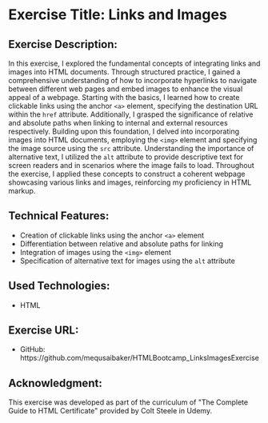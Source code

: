 <h1>Exercise Title: Links and Images</h1>

<h2>Exercise Description:</h2>
<p>In this exercise, I explored the fundamental concepts of integrating links and images into HTML documents. Through structured practice, I gained a comprehensive understanding of how to incorporate hyperlinks to navigate between different web pages and embed images to enhance the visual appeal of a webpage. Starting with the basics, I learned how to create clickable links using the anchor <code>&lt;a&gt;</code> element, specifying the destination URL within the <code>href</code> attribute. Additionally, I grasped the significance of relative and absolute paths when linking to internal and external resources respectively. Building upon this foundation, I delved into incorporating images into HTML documents, employing the <code>&lt;img&gt;</code> element and specifying the image source using the <code>src</code> attribute. Understanding the importance of alternative text, I utilized the <code>alt</code> attribute to provide descriptive text for screen readers and in scenarios where the image fails to load. Throughout the exercise, I applied these concepts to construct a coherent webpage showcasing various links and images, reinforcing my proficiency in HTML markup.</p>

<h2>Technical Features:</h2>
<ul>
    <li>Creation of clickable links using the anchor <code>&lt;a&gt;</code> element</li>
    <li>Differentiation between relative and absolute paths for linking</li>
    <li>Integration of images using the <code>&lt;img&gt;</code> element</li>
    <li>Specification of alternative text for images using the <code>alt</code> attribute</li>
</ul>

<h2>Used Technologies:</h2>
<ul>
    <li>HTML</li>
</ul>

<h2>Exercise URL:</h2>
<ul>
    <li>GitHub: https://github.com/mequsaibaker/HTMLBootcamp_LinksImagesExercise</li>
</ul>

<h2>Acknowledgment:</h2>
<p>This exercise was developed as part of the curriculum of "The Complete Guide to HTML Certificate" provided by Colt Steele in Udemy.</p>
